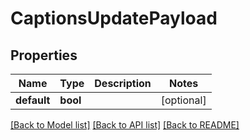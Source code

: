 # CaptionsUpdatePayload

## Properties
Name | Type | Description | Notes
------------ | ------------- | ------------- | -------------
**default** | **bool** |  | [optional] 

[[Back to Model list]](../README.md#documentation-for-models) [[Back to API list]](../README.md#documentation-for-api-endpoints) [[Back to README]](../README.md)


